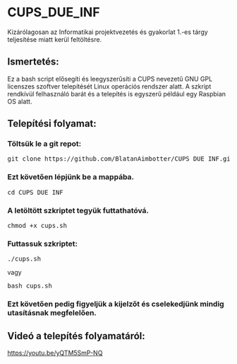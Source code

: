 # CUPS_DUE_INF
Kizárólagosan az Informatikai projektvezetés és gyakorlat 1.-es tárgy teljesítése miatt kerül feltöltésre.

## Ismertetés:
Ez a bash script elősegíti és leegyszerűsíti a CUPS nevezetű GNU GPL licenszes szoftver telepítését Linux operációs rendszer alatt.
A szkript rendkívül felhasználó barát és a telepítés is egyszerű például egy Raspbian OS alatt. 

## Telepítési folyamat:

### Töltsük le a git repot:

<pre>git clone https://github.com/BlatanAimbotter/CUPS_DUE_INF.git</pre>

### Ezt követően lépjünk be a mappába.
<pre>cd CUPS_DUE_INF</pre> 

### A letöltött szkriptet tegyük futtathatóvá.
<pre>chmod +x cups.sh</pre>

### Futtassuk szkriptet:
<pre>./cups.sh</pre>
vagy
<pre>bash cups.sh</pre> 


### Ezt követően pedig figyeljük a kijelzőt és cselekedjünk mindig utasításnak megfelelően.



## Videó a telepítés folyamatáról:

https://youtu.be/yQTM5SmP-NQ
